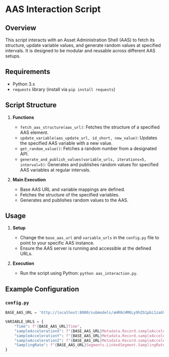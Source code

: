 # AAS Interaction Script

## Overview
This script interacts with an Asset Administration Shell (AAS) to fetch its structure, update variable values, and generate random values at specified intervals. It is designed to be modular and reusable across different AAS setups.

## Requirements
- Python 3.x
- `requests` library (install via `pip install requests`)

## Script Structure
1. **Functions**
   - `fetch_aas_structure(aas_url)`: Fetches the structure of a specified AAS element.
   - `update_variable(aas_update_url, id_short, new_value)`: Updates the specified AAS variable with a new value.
   - `get_random_value()`: Fetches a random number from a designated API.
   - `generate_and_publish_values(variable_urls, iterations=5, interval=5)`: Generates and publishes random values for specified AAS variables at regular intervals.

2. **Main Execution**
   - Base AAS URL and variable mappings are defined.
   - Fetches the structure of the specified variables.
   - Generates and publishes random values to the AAS.

## Usage
1. **Setup**
   - Change the `base_aas_url` and `variable_urls` in the `config.py` file to point to your specific AAS instance.
   - Ensure the AAS server is running and accessible at the defined URLs.

2. **Execution**
   - Run the script using Python: `python aas_interaction.py`.

## Example Configuration
### `config.py`
```python
BASE_AAS_URL = 'http://localhost:8000/submodels/aHR0cHM6Ly9hZG1pbi1zaGVsbC5pby9pZHRhL1N1Ym1vZGVsVGVtcGxhdGUvVGltZVNlcmllcy8xLzE/submodel-elements/'

VARIABLE_URLS = {
    "Time": f"{BASE_AAS_URL}Time",
    "sampleAccelerationX": f"{BASE_AAS_URL}Metadata.Record.sampleAccelerationX",
    "sampleAccelerationY": f"{BASE_AAS_URL}Metadata.Record.sampleAccelerationY",
    "sampleAccelerationZ": f"{BASE_AAS_URL}Metadata.Record.sampleAccelerationZ",
    "SamplingRate": f"{BASE_AAS_URL}Segments.LinkedSegment.SamplingRate"
}
